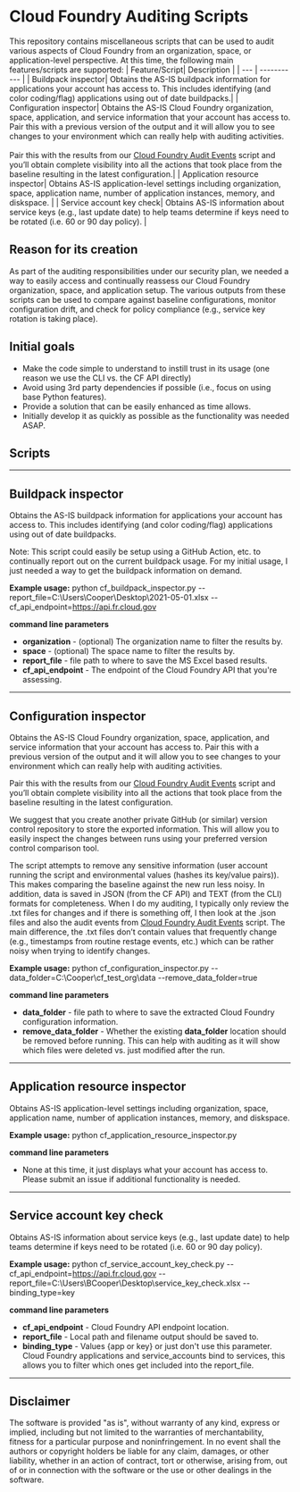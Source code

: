 
# Cloud Foundry Auditing Scripts

This repository contains miscellaneous scripts that can be used to audit various aspects of Cloud Foundry from an organization, space, or application-level perspective. At this time, the following main features/scripts are supported:
| Feature/Script| Description |
| --- | ----------- |
| Buildpack inspector| Obtains the AS-IS buildpack information for applications your account has access to. This includes identifying (and color coding/flag) applications using out of date buildpacks.|
| Configuration inspector| Obtains the AS-IS Cloud Foundry organization, space, application, and service information that your account has access to. Pair this with a previous version of the output and it will allow you to see changes to your environment which can really help with auditing activities. <br><br>Pair this with the results from our [Cloud Foundry Audit Events](https://github.com/Eastern-Research-Group/cloudfoundry_audit_events) script and you’ll obtain complete visibility into all the actions that took place from the baseline resulting in the latest configuration.|
| Application resource inspector| Obtains AS-IS application-level settings including organization, space, application name, number of application instances, memory, and diskspace. |
| Service account key check| Obtains AS-IS information about service keys (e.g., last update date) to help teams determine if keys need to be rotated (i.e. 60 or 90 day policy). |
## Reason for its creation

As part of the auditing responsibilities under our security plan, we needed a way to easily access and continually reassess our Cloud Foundry organization, space, and application setup. The various outputs from these scripts can be used to compare against baseline configurations, monitor configuration drift, and check for policy compliance (e.g., service key rotation is taking place).

## Initial goals

 - Make the code simple to understand to instill trust in its usage (one reason we use the CLI vs. the CF API directly)
 - Avoid using 3rd party dependencies if possible (i.e., focus on using base Python features).
 - Provide a solution that can be easily enhanced as time allows.
 - Initially develop it as quickly as possible as the functionality was needed ASAP. 
 
## Scripts

---
## Buildpack inspector

Obtains the AS-IS buildpack information for applications your account has access to. This includes identifying (and color coding/flag) applications using out of date buildpacks. 

Note: This script could easily be setup using a GitHub Action, etc. to continually report out on the current buildpack usage. For my initial usage, I just needed a way to get the buildpack information on demand.

**Example usage:**
python cf_buildpack_inspector.py --report_file=C:\Users\Cooper\Desktop\2021-05-01.xlsx --cf_api_endpoint=https://api.fr.cloud.gov

**command line parameters**
 - **organization** - (optional) The organization name to filter the results by.
 - **space** - (optional) The space name to filter the results by.
 - **report_file** - file path to where to save the MS Excel based results.
 - **cf_api_endpoint** - The endpoint of the Cloud Foundry API that you're assessing.

---
## Configuration inspector

Obtains the AS-IS Cloud Foundry organization, space, application, and service information that your account has access to. Pair this with a previous version of the output and it will allow you to see changes to your environment which can really help with auditing activities. 

Pair this with the results from our [Cloud Foundry Audit Events](https://github.com/Eastern-Research-Group/cloudfoundry_audit_events) script and you’ll obtain complete visibility into all the actions that took place from the baseline resulting in the latest configuration.

We suggest that you create another private GitHub (or similar) version control repository to store the exported information. This will allow you to easily inspect the changes between runs using your preferred version control comparison tool.

The script attempts to remove any sensitive information (user account running the script and environmental values (hashes its key/value pairs)). This makes comparing the baseline against the new run less noisy. In addition, data is saved in JSON (from the CF API) and TEXT (from the CLI) formats for completeness. When I do my auditing, I typically only review the .txt files for changes and if there is something off, I then look at the .json files and also the audit events from [Cloud Foundry Audit Events](https://github.com/Eastern-Research-Group/cloudfoundry_audit_events) script. The main difference, the .txt files don’t contain values that frequently change (e.g., timestamps from routine restage events, etc.) which can be rather noisy when trying to identify changes. 

**Example usage:**
python cf_configuration_inspector.py --data_folder=C:\Cooper\cf_test_org\data --remove_data_folder=true

**command line parameters**
 - **data_folder** - file path to where to save the extracted Cloud Foundry configuration information.
 - **remove_data_folder** - Whether the existing **data_folder** location should be removed before running. This can help with auditing as it will show which files were deleted vs. just modified after the run.

---
## Application resource inspector

Obtains AS-IS application-level settings including organization, space, application name, number of application instances, memory, and diskspace.

**Example usage:**
python cf_application_resource_inspector.py

**command line parameters**
 - None at this time, it just displays what your account has access to. Please submit an issue if additional functionality is needed.
---
## Service account key check

Obtains AS-IS information about service keys (e.g., last update date) to help teams determine if keys need to be rotated (i.e. 60 or 90 day policy).

**Example usage:**
python cf_service_account_key_check.py --cf_api_endpoint=https://api.fr.cloud.gov --report_file=C:\Users\BCooper\Desktop\service_key_check.xlsx --binding_type=key

**command line parameters**
 - **cf_api_endpoint** - Cloud Foundry API endpoint location.
 - **report_file** - Local path and filename output should be saved to.
 - **binding_type** - Values {app or key} or just don't use this parameter. Cloud Foundry applications and service_accounts bind to services, this allows you to filter which ones get included into the report_file.

---
## Disclaimer

The software is provided "as is", without warranty of any kind, express or implied, including but not limited to the warranties of merchantability, fitness for a particular purpose and noninfringement. In no event shall the authors or copyright holders be liable for any claim, damages, or other liability, whether in an action of contract, tort or otherwise, arising from, out of or in connection with the software or the use or other dealings in the software.
